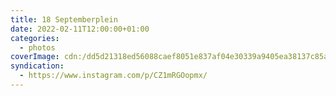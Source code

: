 ```yaml
---
title: 18 Septemberplein
date: 2022-02-11T12:00:00+01:00
categories:
  - photos
coverImage: cdn:/dd5d21318ed56088caef8051e837af04e30339a9405ea38137c85a4793373627
syndication:
  - https://www.instagram.com/p/CZ1mRGOopmx/
---
```

